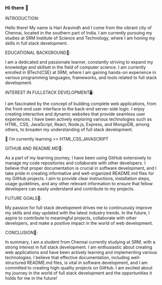 ### Hi there 👋
INTRODUCTION:

Hello there! My name is Hari Aravindh and I come from the vibrant city of Chennai, located in the southern part of India. I am currently pursuing my studies at SRM Institute of Science and Technology, where I am honing my skills in full stack development.

EDUCATIONAL BACKGROUND🏫:

I am a dedicated and passionate learner, constantly striving to expand my knowledge and skillset in the field of computer science. I am currently enrolled in BTech(CSE) at SRM, where I am gaining hands-on experience in various programming languages, frameworks, and tools related to full stack development.

INTEREST IN FULLSTACK DEVELOPMENT🖥:

I am fascinated by the concept of building complete web applications, from the front-end user interface to the back-end server-side logic. I enjoy creating interactive and dynamic websites that provide seamless user experiences. I have been actively exploring various technologies such as HTML, CSS, JavaScript, React, Node.js, Express, and MongoDB, among others, to broaden my understanding of full stack development.

🌱 I’m currently learning >> HTML,CSS,JAVASCRIPT

GITHUB AND README.MD💽:

As a part of my learning journey, I have been using GitHub extensively to manage my code repositories and collaborate with other developers. I believe that proper documentation is crucial in software development, and I take pride in creating informative and well-organized README.md files for my GitHub projects. I aim to provide clear instructions, installation steps, usage guidelines, and any other relevant information to ensure that fellow developers can easily understand and contribute to my projects.

FUTURE GOALS🥇:

My passion for full stack development drives me to continuously improve my skills and stay updated with the latest industry trends. In the future, I aspire to contribute to meaningful projects, collaborate with other developers, and make a positive impact in the world of web development.

CONCLUSION🖤:

In summary, I am a student from Chennai currently studying at SRM, with a strong interest in full stack development. I am enthusiastic about creating web applications and have been actively learning and implementing various technologies. I believe that effective documentation, including well-structured README.md files, is vital in software development, and I am committed to creating high-quality projects on GitHub. I am excited about my journey in the world of full stack development and the opportunities it holds for me in the future!
<!--
**HariAr2/HariAr2** is a ✨ _special_ ✨ repository because its `README.md` (this file) appears on your GitHub profile.

Here are some ideas to get you started:

- 🔭 I’m currently working on ...
- 🌱 I’m currently learning >>
- 👯 I’m looking to collaborate on ...
- 🤔 I’m looking for help with ...
- 💬 Ask me about ...
- 📫 How to reach me: ...
- 😄 Pronouns: ...
- ⚡ Fun fact: ...
-->
